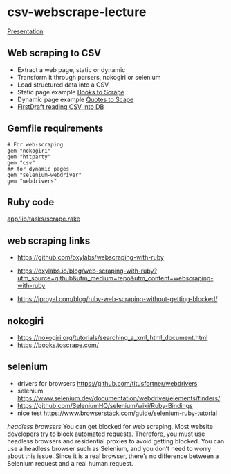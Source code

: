 # csv-webscrape-lecture
[Presentation](https://docs.google.com/presentation/d/1ae_Bccugr4nWNreJn7gwuVry7bzk_rLN/edit?usp=sharing&ouid=102117242305186913702&rtpof=true&sd=true)
## Web scraping to CSV
- Extract a web page, static or dynamic
- Transform it through parsers, nokogiri or selenium
- Load structured data into a CSV
- Static page example [Books to Scrape](https://books.toscrape.com/)
- Dynamic page example [Quotes to Scape](https://quotes.toscrape.com/)
- [FirstDraft reading CSV into DB](https://guides.firstdraft.com/loading-data-from-a-csv-file-into-your-database)
## Gemfile requirements
```
# For web-scraping
gem "nokogiri"
gem "httparty"
gem "csv"
## for dynamic pages
gem "selenium-webdriver"
gem "webdrivers"
```
## Ruby code
[app/lib/tasks/scrape.rake](https://github.com/fall-2023/csv-webscrape-lecture/blob/main/app/lib/tasks/scrape.rake)

## web scraping links
- https://github.com/oxylabs/webscraping-with-ruby

- https://oxylabs.io/blog/web-scraping-with-ruby?utm_source=github&utm_medium=repo&utm_content=webscraping-with-ruby

- https://iproyal.com/blog/ruby-web-scraping-without-getting-blocked/

## nokogiri
- https://nokogiri.org/tutorials/searching_a_xml_html_document.html
- https://books.toscrape.com/

## selenium
- drivers for browsers https://github.com/titusfortner/webdrivers
- selenium https://www.selenium.dev/documentation/webdriver/elements/finders/
- https://github.com/SeleniumHQ/selenium/wiki/Ruby-Bindings
- nice test https://www.browserstack.com/guide/selenium-ruby-tutorial

*headless browsers*
You can get blocked for web scraping. Most website developers try to block automated requests. Therefore, you must use headless browsers and residential proxies to avoid getting blocked. You can use a headless browser such as Selenium, and you don’t need to worry about this issue. Since it is a real browser, there’s no difference between a Selenium request and a real human request.
